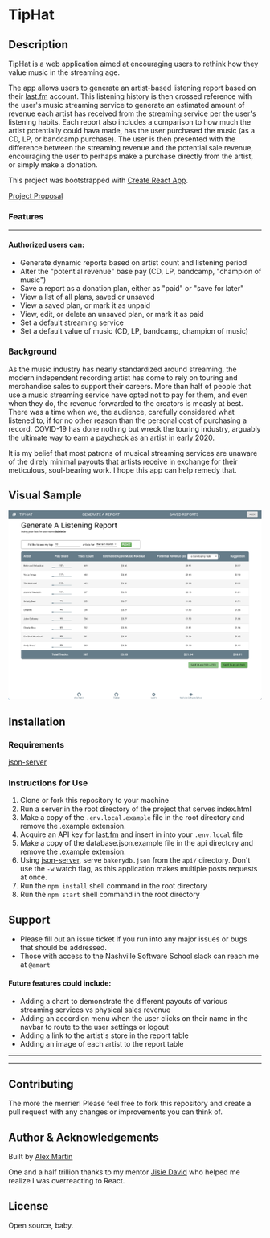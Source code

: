 # TipHat

## Description

TipHat is a web application aimed at encouraging users to rethink how they value music in the streaming age.

The app allows users to generate an artist-based listening report based on their [last.fm](https://www.last.fm) account. This listening history is then crossed reference with the user's music streaming service to generate an estimated amount of revenue each artist has received from the streaming service per the user's listening habits. Each report also includes a comparison to how much the artist potentially could hava made, has the user purchased the music (as a CD, LP, or bandcamp purchase). The user is then presented with the difference between the streaming revenue and the potential sale revenue, encouraging the user to perhaps make a purchase directly from the artist, or simply make a donation.

This project was bootstrapped with [Create React App](https://github.com/facebook/create-react-app).

[Project Proposal](https://docs.google.com/document/d/1EtZOk1N7-cCZp2r7FOEaqC4dct6iXuSoPNPQ7CjbT4A)

### Features
___
#### Authorized users can:

* Generate dynamic reports based on artist count and listening period
* Alter the "potential revenue" base pay (CD, LP, bandcamp, "champion of music")
* Save a report as a donation plan, either as "paid" or "save for later"
* View a list of all plans, saved or unsaved
* View a saved plan, or mark it as unpaid
* View, edit, or delete an unsaved plan, or mark it as paid
* Set a default streaming service
* Set a default value of music (CD, LP, bandcamp, champion of music)


### Background

As the music industry has nearly standardized around streaming, the modern independent recording artist has come to rely on touring and merchandise sales to support their careers. More than half of people that use a music streaming service have opted not to pay for them, and even when they do, the revenue forwarded to the creators is measly at best. There was a time when we, the audience, carefully considered what listened to, if for no other reason than the personal cost of purchasing a record. COVID-19 has done nothing but wreck the touring industry, arguably the ultimate way to earn a paycheck as an artist in early 2020. 

It is my belief that most patrons of musical streaming services are unaware of the direly minimal payouts that artists receive in exchange for their meticulous, soul-bearing work. I hope this app can help remedy that.

## Visual Sample

![image](./images/sampleReport.png)

## Installation

### Requirements

[json-server](https://www.npmjs.com/package/json-server)

### Instructions for Use
1. Clone or fork this repository to your machine
2. Run a server in the root directory of the project that serves index.html
3. Make a copy of the `.env.local.example` file in the root directory and remove the .example extension.
4. Acquire an API key for [last.fm](https://www.last.fm/api) and insert in into your `.env.local` file
5. Make a copy of the database.json.example file in the api directory and remove the .example extension.
6. Using [json-server](https://www.npmjs.com/package/json-server), serve `bakerydb.json` from the `api/` directory. Don't use the `-w` watch flag, as this application makes multiple posts requests at once.
7. Run the `npm install` shell command in the root directory
8. Run the `npm start` shell command in the root directory

## Support

* Please fill out an issue ticket if you run into any major issues or bugs that should be addressed.
* Those with access to the Nashville Software School slack can reach me at `@amart`

#### Future features could include:
* Adding a chart to demonstrate the different payouts of various streaming services vs physical sales revenue
* Adding an accordion menu when the user clicks on their name in the navbar to route to the user settings or logout
* Adding a link to the artist's store in the report table
* Adding an image of each artist to the report table
---
---

## Contributing

The more the merrier! Please feel free to fork this repository and create a pull request with any changes or improvements you can think of.

## Author & Acknowledgements

Built by [Alex Martin](https://github.com/SubtleCo)

One and a half trillion thanks to my mentor [Jisie David](https://github.com/jisie) who helped me realize I was overreacting to React.

## License

Open source, baby.
